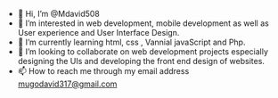 - 👋 Hi, I’m @Mdavid508
- 👀 I’m interested in web development, mobile development as well as User experience and User Interface Design.
- 🌱 I’m currently learning html, css , Vannial javaScript and Php.
- 💞️ I’m looking to collaborate on web development projects especially designing the UIs and developing the front end design of websites.
- 📫 How to reach me through my email address mugodavid317@gmail.com

<!---
Mdavid508/Mdavid508 is a ✨ special ✨ repository because its `README.md` (this file) appears on your GitHub profile.
You can click the Preview link to take a look at your changes.
--->
